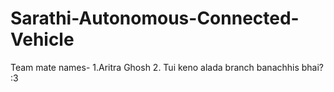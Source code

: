 # Sarathi-Autonomous-Connected-Vehicle

Team mate names-
1.Aritra Ghosh
2. Tui keno alada branch banachhis bhai? :3
